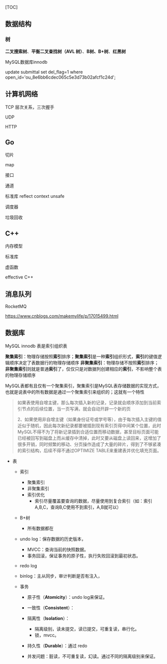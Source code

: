 [TOC]



## 数据结构

### 树

**二叉搜索树**、**平衡二叉查找树（AVL 树）**、**B树、B+树**、**红黑树**

MySQL数据库innodb

update submittal set del_flag=1 where open_id='ou_8e6bb6cdec065c5e3d73b02afcf1c24d';



## 计算机网络

TCP  层次关系，三次握手

UDP

HTTP 



## Go

切片

map

接口

通道

标准库 reflect context unsafe

调度器

垃圾回收



## C++

内存模型

标准库

虚函数

effective C++

## 消息队列

RocketMQ

https://www.cnblogs.com/makemylife/p/17015499.html

## 数据库

MySQL innodb 表是索引组织表

**聚集索引**：物理存储按照**索引**排序；**聚集索引**是一种**索引**组织形式，**索引**的键值逻辑顺序决定了表数据行的物理存储顺序 **非聚集索引**：物理存储不按照**索引**排序；**非聚集索引**则就是普通**索引**了，仅仅只是对数据列创建相应的**索引**，不影响整个表的物理存储顺序

MySQL表都有且仅有一个聚集索引，聚集索引是MySQL表存储数据的实现方式，也就是说表中的所有数据是通过一个聚集索引来组织的；这就有一个特性

>   如果表使用自增主键，那么每次插入新的记录，记录就会顺序添加到当前索引节点的后续位置，当一页写满，就会自动开辟一个新的页
>
>   2、如果使用非自增主键（如果身份证号或学号等），由于每次插入主键的值近似于随机，因此每次新纪录都要被插到现有索引页得中间某个位置，此时MySQL不得不为了将新记录插到合适位置而移动数据，甚至目标页面可能已经被回写到磁盘上而从缓存中清掉，此时又要从磁盘上读回来，这增加了很多开销，同时频繁的移动、分页操作造成了大量的碎片，得到了不够紧凑的索引结构，后续不得不通过OPTIMIZE TABLE来重建表并优化填充页面。



+   表

    +   索引

        +   聚集索引
        +   非聚集索引
        +   索引优化
            +   索引尽量覆盖要查询的数据，尽量使用到复合索引（如：索引A,B,C，查询B,C使用不到索引，A,B就可以）

    +   B+树

        +   所有数据都在

    +   undo log：保存数据的历史版本，

        +   MVCC：查询当前的快照数据。
        +   事务回滚，保证事务的原子性，执行失败回滚到最初状态。

    +   redo log

    +   binlog：主从同步，审计判断是否有注入，

    +   事务

        +   原子性（**Atomicity**）：undo log来保证。

        +   一致性（**Consistent**）：

        +   隔离性（**Isolation**）：

            +   隔离级别，读未提交，读已提交，可重复读，串行化。
            +   锁，mvcc。

        +   持久性（**Durable**）：通过 redo

        +   并发问题：脏读，不可重复读，幻读。通过不同的隔离级别来保证。

            